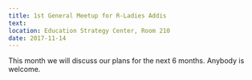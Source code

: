 ```yaml
---
title: 1st General Meetup for R-Ladies Addis
text: 
location: Education Strategy Center, Room 210
date: 2017-11-14
---
```

This month we will discuss our plans for the next 6 months. Anybody is welcome.
